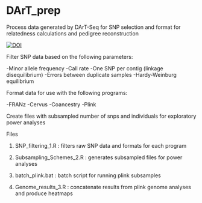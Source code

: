 # DArT_prep
Process data generated by DArT-Seq for SNP selection and format for relatedness calculations and pedigree reconstruction

<a href="https://zenodo.org/badge/latestdoi/98136340"><img src="https://zenodo.org/badge/98136340.svg" alt="DOI"></a>

Filter SNP data based on the following parameters:

-Minor allele frequency
-Call rate
-One SNP per contig (linkage disequilibrium)
-Errors between duplicate samples
-Hardy-Weinburg equilibrium

Format data for use with the following programs:

-FRANz
-Cervus
-Coancestry
-Plink

Create files with subsampled number of snps and individuals for exploratory power analyses

Files
1) SNP_filtering_1.R :
  filters raw SNP data and formats for each program
  
2) Subsampling_Schemes_2.R :
  generates subsampled files for power analyses
  
3) batch_plink.bat :
  batch script for running plink subsamples

4) Genome_results_3.R :
  concatenate results from plink genome analyses and produce heatmaps
  
